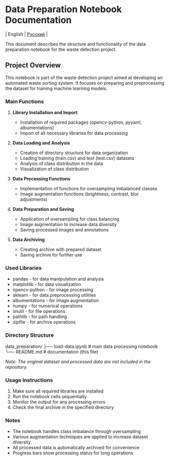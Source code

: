 # Data Preparation Notebook Documentation

|  English  |  [Русский](README_ru.md)  |

This document describes the structure and functionality of the data preparation notebook for the waste detection project.

## Project Overview

This notebook is part of the waste detection project aimed at developing an automated waste sorting system. It focuses on preparing and preprocessing the dataset for training machine learning models.

### Main Functions

1. **Library Installation and Import**
   - Installation of required packages (opencv-python, pyyaml, albumentations)
   - Import of all necessary libraries for data processing

2. **Data Loading and Analysis**
   - Creation of directory structure for data organization
   - Loading training (train.csv) and test (test.csv) datasets
   - Analysis of class distribution in the data
   - Visualization of class distribution

3. **Data Processing Functions**
   - Implementation of functions for oversampling imbalanced classes
   - Image augmentation functions (brightness, contrast, blur adjustments)

4. **Data Preparation and Saving**
   - Application of oversampling for class balancing
   - Image augmentation to increase data diversity
   - Saving processed images and annotations

5. **Data Archiving**
   - Creating archive with prepared dataset
   - Saving archive for further use

### Used Libraries

- pandas - for data manipulation and analysis
- matplotlib - for data visualization
- opencv-python - for image processing
- sklearn - for data preprocessing utilities
- albumentations - for image augmentation
- numpy - for numerical operations
- shutil - for file operations
- pathlib - for path handling
- zipfile - for archive operations

### Directory Structure

data_preparation/
├── load-data.ipynb      # main data processing notebook
└── README.md            # documentation (this file)

*Note: The original dataset and processed data are not included in the repository.*

### Usage Instructions

1. Make sure all required libraries are installed
2. Run the notebook cells sequentially
3. Monitor the output for any processing errors
4. Check the final archive in the specified directory

### Notes

- The notebook handles class imbalance through oversampling
- Various augmentation techniques are applied to increase dataset diversity
- All processed data is automatically archived for convenience
- Progress bars show processing status for long operations
